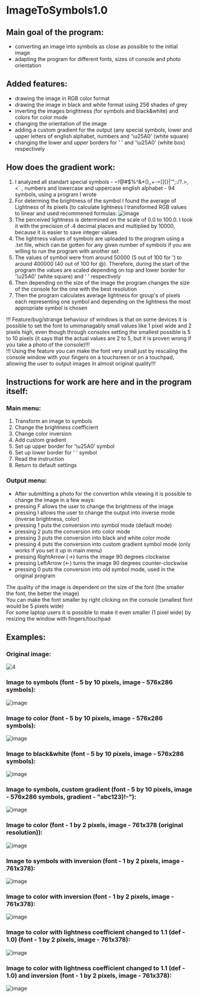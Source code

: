 # ImageToSymbols1.0
## Main goal of the program:
  * converting an image into symbols as close as possible to the initial image
  * adapting the program for different fonts, sizes of console and photo orientation

## Added features:
  * drawing the image in RGB color format
  * drawing the image in black and white format using 256 shades of grey
  * inverting the images brightness (for symbols and black&white) and colors for color mode
  * changing the orientation of the image
  * adding a custom gradient for the output (any special symbols, lower and upper letters of english alphabet, numbers and '\u25A0' (white square)
  * changing the lower and upper borders for ' ' and '\u25A0' (white box) respectively

## How does the gradient work:
  1. I analyzed all standart special symbols - ~!@#$%^&*()_+-=[]{}|\'";:/?.>,<` , numbers and lowercase and uppercase english alphabet - 94 symbols, using a program I wrote
  2. For determing the brightness of the symbol I found the average of Lightness of its pixels (to calculate lightness I transformed RGB values to linear and used recommened formulas:
  ![image](https://github.com/IvanKolchanov/ImageToSymbols1.0/assets/83294629/60fc68ec-0ae4-4096-8cb8-163cdcf820d1)
  3. The perceived lightness is determined on the scale of 0.0 to 100.0. I took it with the precision of .4 decimal places and multiplied by 10000, because it is easier to save integer values
  4. The lightness values of symbols are uploaded to the program using a .txt file, which can be gotten for any given number of symbols if you are willing to run the program with another set
  5. The values of symbol were from around 50000 (5 out of 100 for ') to around 400000 (40 out of 100 for @). Therefore, during the start of the program the values are scaled depending on top and lower border for '\u25A0' (white square) and ' ' respectively
  6. Then depending on the size of the image the program changes the size of the console for the one with the best resolution
  7. Then the program calculates average lightness for group's of pixels each representing one symbol and depending on the lightness the most appropriate symbol is chosen

!!! Feature/bug/strange behaviour of windows is that on some devices it is possible to set the font to umimanagably small values like 1 pixel wide and 2 pixels high, even though through consoles setting the smallest possible is 5 to 10 pixels (it says that the actual values are 2 to 5, but it is proven wrong if you take a photo of the console)!!!  <br>
!!! Using the feature you can make the font very small just by rescaling the console window with your fingers on a touchsreen or on a touchpad, allowing the user to output images in almost original quality!!!

## Instructions for work are here and in the program itself:

### Main menu:
  1. Transform an image to symbols <br>
  2. Change the brightness coefficient <br>
  3. Change color inversion <br>
  4. Add custom gradient <br>
  5. Set up upper border for '\u25A0' symbol <br>
  6. Set up lower border for ' ' symbol <br>
  7. Read the instruction <br>
  8. Return to default settings <br>

### Output menu:
  * After submitting a photo for the convertion while viewing it is possible to change the image in a few ways:
  * pressing F allows the user to change the brightness of the image
  * pressing I allows the user to change the output into inverse mode (inverse brightness, color)
  * pressing 1 puts the conversion into symbol mode (default mode)
  * pressing 2 puts the conversion into color mode
  * pressing 3 puts the conversion into black and white color mode
  * pressing 4 puts the conversion into custom gradient symbol mode (only works if you set it up in main menu)
  * pressing RightArrow (->) turns the image 90 degrees clockwise
  * pressing LeftArrow (<-) turns the image 90 degrees counter-clockwise
  * pressing 0 puts the conversion into old symbol mode, used in the original program

The quality of the image is dependent on the size of the font (the smaller the font, the better the image) <br>
You can make the font smaller by right clicking on the console (smallest font would be 5 pixels wide) <br>
For some laptop users it is possible to make it even smaller (1 pixel wide) by resizing the window with fingers/touchpad <br>

## Examples: <br>
  ### Original image: <br>
  ![4](https://github.com/IvanKolchanov/ImageToSymbols1.0/assets/83294629/fa3b00b5-87a3-477a-9f23-414548ab41fe)
  
  ### Image to symbols (font - 5 by 10 pixels, image - 576x286 symbols): <br>
  ![image](https://github.com/IvanKolchanov/ImageToSymbols1.0/assets/83294629/65cb45f4-41e2-42ee-b836-e2bedecc064a)
  
  ### Image to color (font - 5 by 10 pixels, image - 576x286 symbols): <br>
  ![image](https://github.com/IvanKolchanov/ImageToSymbols1.0/assets/83294629/09eb9fb7-3edf-42e4-8bc7-b9ece60e6328)
  
  ### Image to black&white (font - 5 by 10 pixels, image - 576x286 symbols): <br>
  ![image](https://github.com/IvanKolchanov/ImageToSymbols1.0/assets/83294629/5cedfb48-edd6-4afb-b37a-5a02a4cd58eb)
  
  ### Image to symbols, custom gradient (font - 5 by 10 pixels, image - 576x286 symbols, gradient - "abc123)!-"): <br>
  ![image](https://github.com/IvanKolchanov/ImageToSymbols1.0/assets/83294629/f201ad8c-deb4-4afc-a5b5-0fcf6523962e)
  
  ### Image to color (font - 1 by 2 pixels, image - 761x378 (original resolution)): <br>
  ![image](https://github.com/IvanKolchanov/ImageToSymbols1.0/assets/83294629/3b356ea8-8fdb-4882-b912-da548a533a69)
  
  ### Image to symbols with inversion (font - 1 by 2 pixels, image - 761x378): <br>
  ![image](https://github.com/IvanKolchanov/ImageToSymbols1.0/assets/83294629/a020f659-96bc-4d02-8f07-2fe22d2d9b54)
  
  ### Image to color with inversion (font - 1 by 2 pixels, image - 761x378): <br>
  ![image](https://github.com/IvanKolchanov/ImageToSymbols1.0/assets/83294629/c0fd7f12-0f3e-4f7a-8eac-bb597b450089)
  
  ### Image to color with lightness coefficient changed to 1.1 (def - 1.0) (font - 1 by 2 pixels, image - 761x378): <br>
  ![image](https://github.com/IvanKolchanov/ImageToSymbols1.0/assets/83294629/ee3c0f27-4225-41bc-b7fa-60e27bcee9ed)
  
  ### Image to color with lightness coefficient changed to 1.1 (def - 1.0) and inversion (font - 1 by 2 pixels, image - 761x378): <br>
  ![image](https://github.com/IvanKolchanov/ImageToSymbols1.0/assets/83294629/57b16fee-e132-4a44-b2d3-b87e638c5b6b)
  







